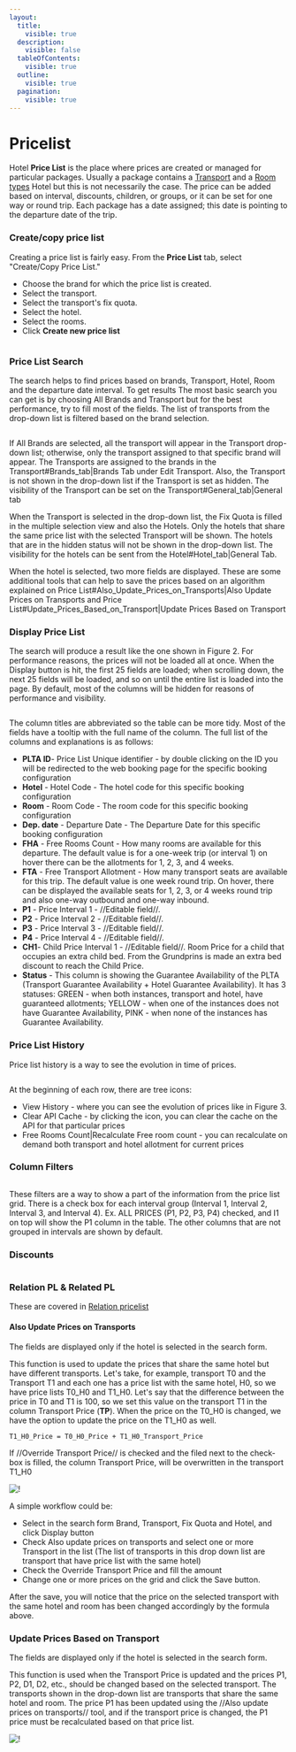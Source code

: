 ```yaml
---
layout:
  title:
    visible: true
  description:
    visible: false
  tableOfContents:
    visible: true
  outline:
    visible: true
  pagination:
    visible: true
---
```


# Pricelist

Hotel **Price List** is the place where prices are created or managed for particular packages. Usually a package contains a [Transport](../transport/transport/) and a [Room types](../base-room-types.md) Hotel but this is not necessarily the case. The price can be added based on interval, discounts, children, or groups, or it can be set for one way or round trip. Each package has a date assigned; this date is pointing to the departure date of the trip.

### Create/copy price list <a href="#createcopy-price-list" id="createcopy-price-list"></a>

Creating a price list is fairly easy. From the **Price List** tab, select "Create/Copy Price List."

* Choose the brand for which the price list is created.
* Select the transport.
* Select the transport's fix quota.
* Select the hotel.
* Select the rooms.
* Click **Create new price list**

<figure><img src="../.gitbook/assets/image (29) (1) (1) (1).png" alt=""><figcaption></figcaption></figure>

### Price List Search <a href="#price-list-search" id="price-list-search"></a>

The search helps to find prices based on brands, Transport, Hotel, Room and the departure date interval. To get results The most basic search you can get is by choosing All Brands and Transport but for the best performance, try to fill most of the fields. The list of transports from the drop-down list is filtered based on the brand selection.

<figure><img src="../.gitbook/assets/image (30) (1) (1) (1).png" alt=""><figcaption></figcaption></figure>

If All Brands are selected, all the transport will appear in the Transport drop-down list; otherwise, only the transport assigned to that specific brand will appear. The Transports are assigned to the brands in the Transport#Brands\_tab|Brands Tab under Edit Transport. Also, the Transport is not shown in the drop-down list if the Transport is set as hidden. The visibility of the Transport can be set on the Transport#General\_tab|General tab

When the Transport is selected in the drop-down list, the Fix Quota is filled in the multiple selection view and also the Hotels. Only the hotels that share the same price list with the selected Transport will be shown. The hotels that are in the hidden status will not be shown in the drop-down list. The visibility for the hotels can be sent from the Hotel#Hotel\_tab|General Tab.

When the hotel is selected, two more fields are displayed. These are some additional tools that can help to save the prices based on an algorithm explained on Price List#Also\_Update\_Prices\_on\_Transports|Also Update Prices on Transports and Price List#Update\_Prices\_Based\_on\_Transport|Update Prices Based on Transport

### Display Price List <a href="#display-price-list" id="display-price-list"></a>

The search will produce a result like the one shown in Figure 2. For performance reasons, the prices will not be loaded all at once. When the Display button is hit, the first 25 fields are loaded; when scrolling down, the next 25 fields will be loaded, and so on until the entire list is loaded into the page. By default, most of the columns will be hidden for reasons of performance and visibility.

<figure><img src="../.gitbook/assets/image (31) (1) (1) (1).png" alt=""><figcaption></figcaption></figure>

The column titles are abbreviated so the table can be more tidy. Most of the fields have a tooltip with the full name of the column. The full list of the columns and explanations is as follows:

* **PLTA ID**- Price List Unique identifier - by double clicking on the ID you will be redirected to the web booking page for the specific booking configuration
* **Hotel** - Hotel Code - The hotel code for this specific booking configuration
* **Room** - Room Code - The room code for this specific booking configuration
* **Dep. date** - Departure Date - The Departure Date for this specific booking configuration
* **FHA** - Free Rooms Count - How many rooms are available for this departure. The default value is for a one-week trip (or interval 1) on hover there can be the allotments for 1, 2, 3, and 4 weeks.
* **FTA** - Free Transport Allotment - How many transport seats are available for this trip. The default value is one week round trip. On hover, there can be displayed the available seats for 1, 2, 3, or 4 weeks round trip and also one-way outbound and one-way inbound.
* **P1** - Price Interval 1 - //Editable field//.
* **P2** - Price Interval 2 - //Editable field//.
* **P3** - Price Interval 3 - //Editable field//.
* **P4** - Price Interval 4 - //Editable field//.
* **CH1**- Child Price Interval 1 - //Editable field//. Room Price for a child that occupies an extra child bed. From the Grundprins is made an extra bed discount to reach the Child Price.
* **Status** - This column is showing the Guarantee Availability of the PLTA (Transport Guarantee Availability + Hotel Guarantee Availability). It has 3 statuses: GREEN - when both instances, transport and hotel, have guaranteed allotments; YELLOW - when one of the instances does not have Guarantee Availability, PINK - when none of the instances has Guarantee Availability.

### Price List History <a href="#price-list-history" id="price-list-history"></a>

Price list history is a way to see the evolution in time of prices.

<figure><img src="../.gitbook/assets/image (32) (1) (1).png" alt=""><figcaption></figcaption></figure>

At the beginning of each row, there are tree icons:

* View History - where you can see the evolution of prices like in Figure 3.
* Clear API Cache - by clicking the icon, you can clear the cache on the API for that particular prices
* Free Rooms Count|Recalculate Free room count - you can recalculate on demand both transport and hotel allotment for current prices

### Column Filters <a href="#column-filters" id="column-filters"></a>

<figure><img src="../.gitbook/assets/image (33) (1) (1).png" alt=""><figcaption></figcaption></figure>

These filters are a way to show a part of the information from the price list grid. There is a check box for each interval group (Interval 1, Interval 2, Interval 3, and Interval 4). Ex. ALL PRICES (P1, P2, P3, P4) checked, and I1 on top will show the P1 column in the table. The other columns that are not grouped in intervals are shown by default.

### Discounts <a href="#discounts" id="discounts"></a>

<figure><img src="../.gitbook/assets/image (34) (1) (1).png" alt=""><figcaption></figcaption></figure>

### Relation PL & Related PL <a href="#relation-pl--related-pl" id="relation-pl--related-pl"></a>

These are covered in [Relation pricelist](page-6.md#relation-pl--related-pl)

#### Also Update Prices on Transports <a href="#also-update-prices-on-transports" id="also-update-prices-on-transports"></a>

The fields are displayed only if the hotel is selected in the search form.

This function is used to update the prices that share the same hotel but have different transports. Let's take, for example, transport T0 and the Transport T1 and each one has a price list with the same hotel, H0, so we have price lists T0\_H0 and T1\_H0. Let's say that the difference between the price in T0 and T1 is 100, so we set this value on the transport T1 in the column Transport Price (**TP**). When the price on the T0\_H0 is changed, we have the option to update the price on the T1\_H0 as well.

`T1_H0_Price = T0_H0_Price + T1_H0_Transport_Price`

If //Override Transport Price// is checked and the filed next to the check-box is filled, the column Transport Price, will be overwritten in the transport T1\_H0

![!](https://docs.tourpaq.com/assets/images/updatePriceOnTransports-2ce165a0ee01856d1fa742c9bdb84fb1.png)

A simple workflow could be:

* Select in the search form Brand, Transport, Fix Quota and Hotel, and click Display button
* Check Also update prices on transports and select one or more Transport in the list (The list of transports in this drop down list are transport that have price list with the same hotel)
* Check the Override Transport Price and fill the amount
* Change one or more prices on the grid and click the Save button.

After the save, you will notice that the price on the selected transport with the same hotel and room has been changed accordingly by the formula above.

### Update Prices Based on Transport <a href="#update-prices-based-on-transport" id="update-prices-based-on-transport"></a>

The fields are displayed only if the hotel is selected in the search form.

This function is used when the Transport Price is updated and the prices P1, P2, D1, D2, etc., should be changed based on the selected transport. The transports shown in the drop-down list are transports that share the same hotel and room. The price P1 has been updated using the //Also update prices on transports// tool, and if the transport price is changed, the P1 price must be recalculated based on that price list.

![!](https://docs.tourpaq.com/assets/images/updatePriceBasedOnTransport-b76eb367aade9faa3c6b2428cdd5760c.png)
